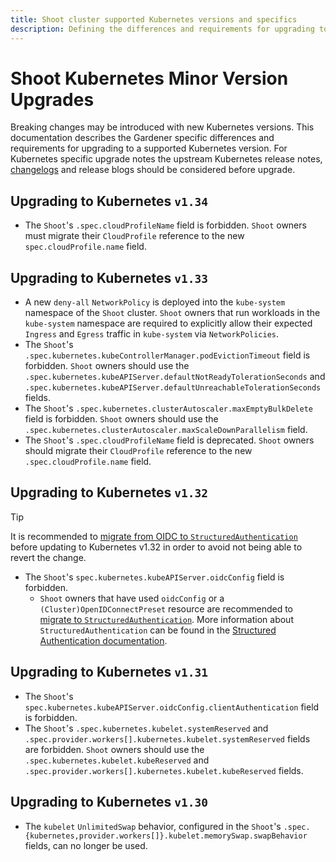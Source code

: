 ```yaml
---
title: Shoot cluster supported Kubernetes versions and specifics
description: Defining the differences and requirements for upgrading to a supported Kubernetes version
---
```


# Shoot Kubernetes Minor Version Upgrades

Breaking changes may be introduced with new Kubernetes versions.
This documentation describes the Gardener specific differences and requirements for upgrading to a supported Kubernetes version.
For Kubernetes specific upgrade notes the upstream Kubernetes release notes, [changelogs](https://github.com/kubernetes/kubernetes/tree/master/CHANGELOG) and release blogs should be considered before upgrade.

## Upgrading to Kubernetes `v1.34`

- The `Shoot`'s `.spec.cloudProfileName` field is forbidden. `Shoot` owners must migrate their `CloudProfile` reference to the new `spec.cloudProfile.name` field.

## Upgrading to Kubernetes `v1.33`

- A new `deny-all` `NetworkPolicy` is deployed into the `kube-system` namespace of the `Shoot` cluster. `Shoot` owners that run workloads in the `kube-system` namespace are required to explicitly allow their expected `Ingress` and `Egress` traffic in `kube-system` via `NetworkPolicies`.
- The `Shoot`'s `.spec.kubernetes.kubeControllerManager.podEvictionTimeout` field is forbidden. `Shoot` owners should use the `.spec.kubernetes.kubeAPIServer.defaultNotReadyTolerationSeconds` and `.spec.kubernetes.kubeAPIServer.defaultUnreachableTolerationSeconds` fields.
- The `Shoot`'s `.spec.kubernetes.clusterAutoscaler.maxEmptyBulkDelete` field is forbidden. `Shoot` owners should use the `.spec.kubernetes.clusterAutoscaler.maxScaleDownParallelism` field.
- The `Shoot`'s `.spec.cloudProfileName` field is deprecated. `Shoot` owners should migrate their `CloudProfile` reference to the new `.spec.cloudProfile.name` field.

## Upgrading to Kubernetes `v1.32`

> [!TIP]
> It is recommended to [migrate from OIDC to `StructuredAuthentication`](shoot_access.md#migrating-from-oidc-to-structured-authentication-config) before updating to Kubernetes v1.32 in order to avoid not being able to revert the change.

- The `Shoot`'s `spec.kubernetes.kubeAPIServer.oidcConfig` field is forbidden.
  - `Shoot` owners that have used `oidcConfig` or a `(Cluster)OpenIDConnectPreset` resource are recommended to [migrate to `StructuredAuthentication`](shoot_access.md#migrating-from-oidc-to-structured-authentication-config). More information about `StructuredAuthentication` can be found in the [Structured Authentication documentation](./shoot_access.md#structured-authentication).

## Upgrading to Kubernetes `v1.31`

- The `Shoot`'s `spec.kubernetes.kubeAPIServer.oidcConfig.clientAuthentication` field is forbidden.
- The `Shoot`'s `.spec.kubernetes.kubelet.systemReserved` and `.spec.provider.workers[].kubernetes.kubelet.systemReserved` fields are forbidden. `Shoot` owners should use the `.spec.kubernetes.kubelet.kubeReserved` and `.spec.provider.workers[].kubernetes.kubelet.kubeReserved` fields.

## Upgrading to Kubernetes `v1.30`

- The `kubelet` `UnlimitedSwap` behavior, configured in the `Shoot`'s `.spec.{kubernetes,provider.workers[]}.kubelet.memorySwap.swapBehavior` fields, can no longer be used.
